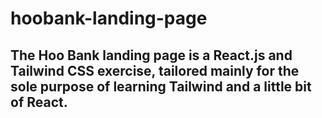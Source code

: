 # hoobank-landing-page
## The Hoo Bank landing page is a React.js and Tailwind CSS exercise, tailored mainly for the sole purpose of learning Tailwind and a little bit of React.   
